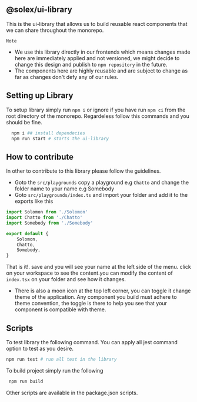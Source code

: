 ## @solex/ui-library

This is the ui-library that allows us to build reusable react components that we can share throughout the monorepo.

`Note`

-   We use this library directly in our frontends which means changes made here are immediately applied and not versioned, we might decide to change this design and publish to `npm repository` in the future.
-   The components here are highly reusable and are subject to change as far as changes don't defy any of our rules.

## Setting up Library

To setup library simply run `npm i` or ignore if you have run `npm ci` from the root directory of the monorepo. Regardeless follow this commands and you should be fine.

```bash
  npm i ## install dependecies
  npm run start # starts the ui-library
```

## How to contribute

In other to contribute to this library please follow the guidelines.

-   Goto the `src/playgrounds` copy a playground e.g `Chatto` and change the folder name to your name e.g Somebody
-   Goto `src/playgrounds/index.ts` and import your folder and add it to the exports like this

```js
import Solomon from './Solomon'
import Chatto from './Chatto'
import Somebody from './Somebody'

export default {
    Solomon,
    Chatto,
    Somebody,
}
```

That is it!. save and you will see your name at the left side of the menu. click on your workspace to see the content.you can modify the content of `index.tsx` on your folder and see how it changes.

-   There is also a moon icon at the top left corner, you can toggle it change theme of the application. Any component you build must adhere to theme convention, the toggle is there to help you see that your component is compatible with theme.

## Scripts

To test library the following command. You can apply all jest command option to test as you desire.

```bash
npm run test # run all test in the library
```

To build project simply run the following

```bash
 npm run build
```

Other scripts are available in the package.json scripts.
